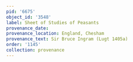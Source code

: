 ```yaml
---
pid: '6675'
object_id: '3548'
label: Sheet of Studies of Peasants
provenance_date:
provenance_location: England, Chesham
provenance_text: Sir Bruce Ingram (Lugt 1405a)
order: '1145'
collection: provenance
---
```

